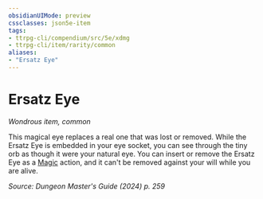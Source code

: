 ```yaml
---
obsidianUIMode: preview
cssclasses: json5e-item
tags:
- ttrpg-cli/compendium/src/5e/xdmg
- ttrpg-cli/item/rarity/common
aliases: 
- "Ersatz Eye"
---
```

# Ersatz Eye
*Wondrous item, common*  



This magical eye replaces a real one that was lost or removed. While the Ersatz Eye is embedded in your eye socket, you can see through the tiny orb as though it were your natural eye. You can insert or remove the Ersatz Eye as a [Magic](3-Compendium/rules/actions.md#Magic) action, and it can't be removed against your will while you are alive.

*Source: Dungeon Master's Guide (2024) p. 259*